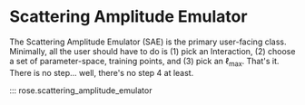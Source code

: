 # Scattering Amplitude Emulator

The Scattering Amplitude Emulator (SAE) is the primary user-facing class.
Minimally, all the user should have to do is (1) pick an Interaction, (2) choose
a set of parameter-space, training points, and (3) pick an $\ell_\max$. That's
it. There is no step... well, there's no step 4 at least.

::: rose.scattering_amplitude_emulator